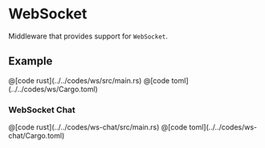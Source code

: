# WebSocket

Middleware that provides support for `WebSocket`.

## Example

<CodeGroup>
<CodeGroupItem title="main.rs" active>
@[code rust](../../codes/ws/src/main.rs)

</CodeGroupItem>
<CodeGroupItem title="Cargo.toml">
@[code toml](../../codes/ws/Cargo.toml)

</CodeGroupItem>
</CodeGroup>

### WebSocket Chat

<CodeGroup>
<CodeGroupItem title="main.rs" active>
@[code rust](../../codes/ws-chat/src/main.rs)

</CodeGroupItem>
<CodeGroupItem title="Cargo.toml">
@[code toml](../../codes/ws-chat/Cargo.toml)

</CodeGroupItem>
</CodeGroup>